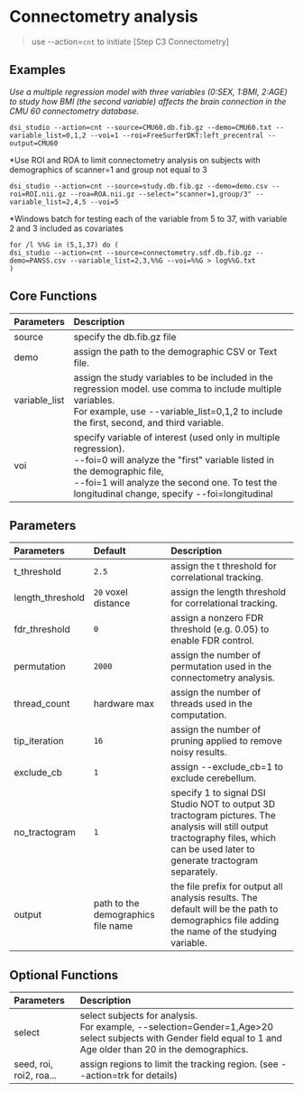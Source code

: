 # Connectometry analysis

> use --action=`cnt` to initiate [Step C3 Connectometry]


## Examples

*Use a multiple regression model with three variables (0:SEX, 1:BMI, 2:AGE) to study how BMI (the second variable) affects the brain connection in the CMU 60 connectometry database.*

```
dsi_studio --action=cnt --source=CMU60.db.fib.gz --demo=CMU60.txt --variable_list=0,1,2 --voi=1 --roi=FreeSurferDKT:left_precentral --output=CMU60
```

*Use ROI and ROA to limit connectometry analysis on subjects with demographics of scanner=1 and group not equal to 3

```
dsi_studio --action=cnt --source=study.db.fib.gz --demo=demo.csv --roi=ROI.nii.gz --roa=ROA.nii.gz --select="scanner=1,group/3" --variable_list=2,4,5 --voi=5
```

*Windows batch for testing each of the variable from 5 to 37, with variable 2 and 3 included as covariates

```
for /l %%G in (5,1,37) do (
dsi_studio --action=cnt --source=connectometry.sdf.db.fib.gz --demo=PANSS.csv --variable_list=2,3,%%G --voi=%%G > log%%G.txt
)
```


## Core Functions

| Parameters   | Description                                                                 |
|:-------------|:------------------------------------------------------------------------------|
| source |  specify the db.fib.gz file  |
| demo |  assign the path to the demographic CSV or Text file. |
| variable_list | assign the study variables to be included in the regression model. use comma to include multiple variables. <br> For example, use --variable_list=0,1,2 to include the first, second, and third variable.|
| voi | specify variable of interest (used only in multiple regression). <br> --foi=0 will analyze the "first" variable listed in the demographic file, <br> --foi=1 will analyze the second one. To test the longitudinal change, specify --foi=longitudinal |

## Parameters 

| Parameters | Default  | Description                                                                 |
|:-----------|:------|:------------------------------------------------------------------------------|
|t_threshold | `2.5`   | assign the t threshold for correlational tracking.  |
|length_threshold | `20` voxel distance | assign the length threshold for correlational tracking. |
|fdr_threshold | `0`  | assign a nonzero FDR threshold (e.g. 0.05) to enable FDR control. |
|permutation | `2000`   | assign the number of permutation used in the connectometry analysis. |
|thread_count | hardware max  | assign the number of threads used in the computation. |
|tip_iteration | `16`   | assign the number of pruning applied to remove noisy results. |
|exclude_cb | `1`  | assign --exclude_cb=1 to exclude cerebellum. |
|no_tractogram |  `1`  | specify 1 to signal DSI Studio NOT to output 3D tractogram pictures. The analysis will still output tractography files, which can be used later to generate tractogram separately. |
| output | path to the demographics file name | the file prefix for output all analysis results. The default will be the path to demographics file adding the name of the studying variable. | 

## Optional Functions

| Parameters | Description                                                                 |
|:-----------|:------------------------------------------------------------------------------|
| select |  select subjects for analysis. <br> For example, --selection=Gender=1,Age>20 select subjects with Gender field equal to 1 and Age older than 20 in the demographics.|
| seed, roi, roi2, roa... | assign regions to limit the tracking region. (see --action=trk for details) |


